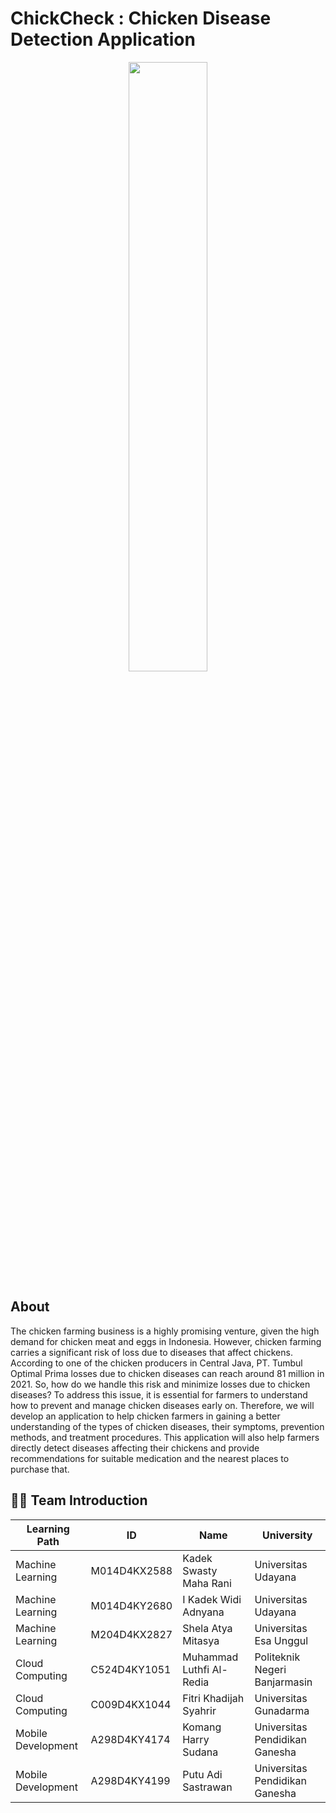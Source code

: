 # ChickCheck : Chicken Disease Detection Application

<p align="center">
<img src="https://github.com/ChickCheckTeam/.github/assets/157220791/012cd136-26c4-4cdf-ae36-16ef58e2c035" width=50% height=50% >
</p>

## About
The chicken farming business is a highly promising venture, given the high demand for chicken meat and eggs in Indonesia. However, chicken farming carries a significant risk of loss due to diseases that affect chickens. According to one of the chicken producers in Central Java, PT. Tumbul Optimal Prima losses due to chicken diseases can reach around 81 million in 2021. So, how do we handle this risk and minimize losses due to chicken diseases? To address this issue, it is essential for farmers to understand how to prevent and manage chicken diseases early on. Therefore, we will develop an application to help chicken farmers in gaining a better understanding of the types of chicken diseases, their symptoms, prevention methods, and treatment procedures. This application will also help farmers directly detect diseases affecting their chickens and provide recommendations for suitable medication and the nearest places to purchase that.


## 🙋‍♀️ Team Introduction
| Learning Path | ID | Name | University
| ------ | ------ | ------ | ------ |
| Machine Learning | M014D4KX2588 | Kadek Swasty Maha Rani | Universitas Udayana |
| Machine Learning | M014D4KY2680 | I Kadek Widi Adnyana | Universitas Udayana |
| Machine Learning | M204D4KX2827 | Shela Atya Mitasya | Universitas Esa Unggul |
| Cloud Computing | C524D4KY1051 | Muhammad Luthfi Al-Redia | Politeknik Negeri Banjarmasin |
| Cloud Computing | C009D4KX1044 | Fitri Khadijah Syahrir | Universitas Gunadarma |
| Mobile Development | A298D4KY4174 | Komang Harry Sudana | Universitas Pendidikan Ganesha |
| Mobile Development | A298D4KY4199 | Putu Adi Sastrawan | Universitas Pendidikan Ganesha |

<!--

**Here are some ideas to get you started:**

🙋‍♀️ A short introduction - what is your organization all about?
🌈 Contribution guidelines - how can the community get involved?
👩‍💻 Useful resources - where can the community find your docs? Is there anything else the community should know?
🍿 Fun facts - what does your team eat for breakfast?
🧙 Remember, you can do mighty things with the power of [Markdown](https://docs.github.com/github/writing-on-github/getting-started-with-writing-and-formatting-on-github/basic-writing-and-formatting-syntax)
-->
